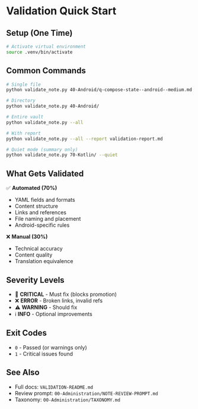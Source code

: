 # Validation Quick Start

## Setup (One Time)

```bash
# Activate virtual environment
source .venv/bin/activate
```

## Common Commands

```bash
# Single file
python validate_note.py 40-Android/q-compose-state--android--medium.md

# Directory
python validate_note.py 40-Android/

# Entire vault
python validate_note.py --all

# With report
python validate_note.py --all --report validation-report.md

# Quiet mode (summary only)
python validate_note.py 70-Kotlin/ --quiet
```

## What Gets Validated

✅ **Automated (70%)**
- YAML fields and formats
- Content structure
- Links and references
- File naming and placement
- Android-specific rules

❌ **Manual (30%)**
- Technical accuracy
- Content quality
- Translation equivalence

## Severity Levels

- 🚨 **CRITICAL** - Must fix (blocks promotion)
- ❌ **ERROR** - Broken links, invalid refs
- ⚠️ **WARNING** - Should fix
- ℹ️ **INFO** - Optional improvements

## Exit Codes

- `0` - Passed (or warnings only)
- `1` - Critical issues found

## See Also

- Full docs: `VALIDATION-README.md`
- Review prompt: `00-Administration/NOTE-REVIEW-PROMPT.md`
- Taxonomy: `00-Administration/TAXONOMY.md`
